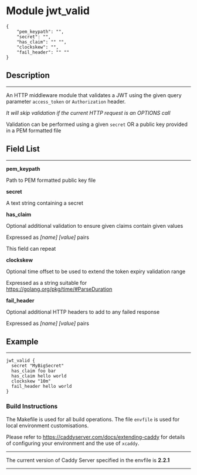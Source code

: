 # Module jwt_valid

```
{
    "pem_keypath": "",
    "secret": "",
    "has_claim": "" "",
    "clockskew": "",
    "fail_header": "" ""
}
```
## Description
____

An HTTP middleware module that validates a JWT using the given query parameter `access_token` or `Authorization` header. 

_It will skip validation if the current HTTP request is an OPTIONS call_

Validation can be performed using a given `secret` OR a public key provided in a PEM formatted file

## Field List
____

**pem_keypath**
  
Path to PEM formatted public key file

**secret**

A text string containing a secret

**has_claim**

Optional additional validation to ensure given claims contain given values

Expressed as _[name] [value]_ pairs

This field can repeat

**clockskew**

Optional time offset to be used to extend the token expiry validation range

Expressed as a string suitable for https://golang.org/pkg/time/#ParseDuration

**fail_header**

Optional additional HTTP headers to add to any failed response

Expressed as _[name] [value]_ pairs

## Example
____

```
jwt_valid {
  secret "MyBigSecret"
  has_claim foo bar
  has_claim hello world
  clockskew "10m"
  fail_header hello world
}
```

### Build Instructions

The Makefile is used for all build operations.  The file `envfile` is used for local environment customisations.

Please refer to https://caddyserver.com/docs/extending-caddy for details of configuring your environment and the use of `xcaddy`.
__________

The current version of Caddy Server specified in the envfile is **2.2.1** 

__________
